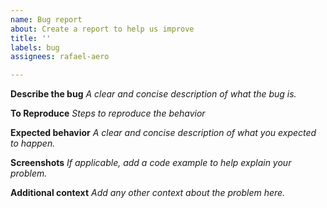 ```yaml
---
name: Bug report
about: Create a report to help us improve
title: ''
labels: bug
assignees: rafael-aero

---
```


**Describe the bug**
_A clear and concise description of what the bug is._

**To Reproduce**
_Steps to reproduce the behavior_

**Expected behavior**
_A clear and concise description of what you expected to happen._

**Screenshots**
_If applicable, add a code example to help explain your problem._

**Additional context**
_Add any other context about the problem here._

